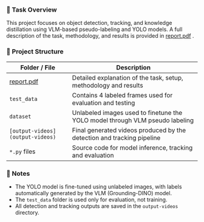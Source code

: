 ### 📌 Task Overview

This project focuses on object detection, tracking, and knowledge distillation using VLM-based pseudo-labeling and YOLO models. A full description of the task, methodology, and results is provided in [report.pdf](report.pdf)
.

### 📌 Project Structure

| Folder / File | Description |
|---------------|------------|
| [report.pdf](report.pdf) | Detailed explanation of the task, setup, methodology  and results |
| `test_data` | Contains 4 labeled frames used for evaluation and testing |
| `dataset` | Unlabeled images used to finetune the YOLO model through VLM pseudo labeling |
| `[output-videos](output-videos)` | Final generated videos produced by the detection and tracking pipeline |
| `*.py` files | Source code for model inference, tracking and evaluation |

### 📌 Notes

- The YOLO model is fine-tuned using unlabeled images, with labels automatically generated by the VLM (Grounding-DINO) model.
- The `test_data` folder is used only for evaluation, not training.
- All detection and tracking outputs are saved in the `output-videos` directory.
